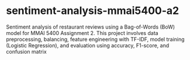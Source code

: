 # sentiment-analysis-mmai5400-a2
Sentiment analysis of restaurant reviews using a Bag-of-Words (BoW) model for MMAI 5400 Assignment 2. This project involves data preprocessing, balancing, feature engineering with TF-IDF, model training (Logistic Regression), and evaluation using accuracy, F1-score, and confusion matrix
